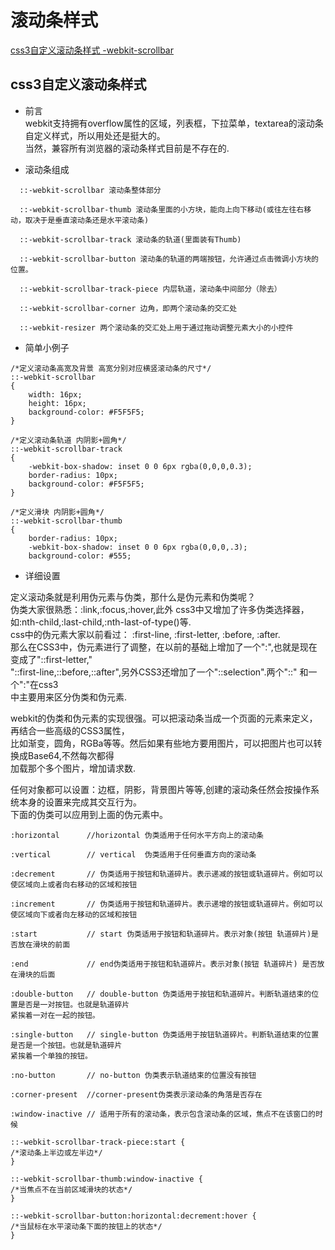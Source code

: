 # 滚动条样式
[css3自定义滚动条样式 -webkit-scrollbar](#css3自定义滚动条样式)


## css3自定义滚动条样式

- 前言  
  webkit支持拥有overflow属性的区域，列表框，下拉菜单，textarea的滚动条自定义样式，所以用处还是挺大的。  
  当然，兼容所有浏览器的滚动条样式目前是不存在的.  

- 滚动条组成  

```
  ::-webkit-scrollbar 滚动条整体部分

  ::-webkit-scrollbar-thumb 滚动条里面的小方块，能向上向下移动(或往左往右移动，取决于是垂直滚动条还是水平滚动条)

  ::-webkit-scrollbar-track 滚动条的轨道(里面装有Thumb)

  ::-webkit-scrollbar-button 滚动条的轨道的两端按钮，允许通过点击微调小方块的位置。

  ::-webkit-scrollbar-track-piece 内层轨道，滚动条中间部分（除去）

  ::-webkit-scrollbar-corner 边角，即两个滚动条的交汇处

  ::-webkit-resizer 两个滚动条的交汇处上用于通过拖动调整元素大小的小控件  

```


- 简单小例子   

```
/*定义滚动条高宽及背景 高宽分别对应横竖滚动条的尺寸*/  
::-webkit-scrollbar  
{  
    width: 16px;  
    height: 16px;  
    background-color: #F5F5F5;  
}  
  
/*定义滚动条轨道 内阴影+圆角*/  
::-webkit-scrollbar-track  
{  
    -webkit-box-shadow: inset 0 0 6px rgba(0,0,0,0.3);  
    border-radius: 10px;  
    background-color: #F5F5F5;  
}  
  
/*定义滑块 内阴影+圆角*/  
::-webkit-scrollbar-thumb  
{  
    border-radius: 10px;  
    -webkit-box-shadow: inset 0 0 6px rgba(0,0,0,.3);  
    background-color: #555;  
```


- 详细设置  

定义滚动条就是利用伪元素与伪类，那什么是伪元素和伪类呢？    
伪类大家很熟悉：:link,:focus,:hover,此外 css3中又增加了许多伪类选择器，  
如:nth-child,:last-child,:nth-last-of-type()等.   
css中的伪元素大家以前看过： :first-line, :first-letter, :before, :after.   
那么在CSS3中，伪元素进行了调整，在以前的基础上增加了一个":",也就是现在变成了"::first-letter,"  
"::first-line,::before,::after",另外CSS3还增加了一个"::selection".两个"::" 和一个":"在css3  
中主要用来区分伪类和伪元素.  

webkit的伪类和伪元素的实现很强。可以把滚动条当成一个页面的元素来定义，再结合一些高级的CSS3属性，  
比如渐变，圆角，RGBa等等。然后如果有些地方要用图片，可以把图片也可以转换成Base64,不然每次都得  
加载那个多个图片，增加请求数.  

任何对象都可以设置：边框，阴影，背景图片等等,创建的滚动条任然会按操作系统本身的设置来完成其交互行为。  
下面的伪类可以应用到上面的伪元素中。

```
:horizontal      //horizontal 伪类适用于任何水平方向上的滚动条

:vertical        // vertical  伪类适用于任何垂直方向的滚动条

:decrement       // 伪类适用于按钮和轨道碎片。表示递减的按钮或轨道碎片。例如可以使区域向上或者向右移动的区域和按钮

:increment       // 伪类适用于按钮和轨道碎片。表示递增的按钮或轨道碎片。例如可以使区域向下或者向左移动的区域和按钮

:start           // start 伪类适用于按钮和轨道碎片。表示对象(按钮 轨道碎片)是否放在滑块的前面

:end             // end伪类适用于按钮和轨道碎片。表示对象(按钮 轨道碎片) 是否放在滑块的后面

:double-button   // double-button 伪类适用于按钮和轨道碎片。判断轨道结束的位置是否是一对按钮。也就是轨道碎片
紧挨着一对在一起的按钮。

:single-button   // single-button 伪类适用于按钮轨道碎片。判断轨道结束的位置是否是一个按钮。也就是轨道碎片
紧挨着一个单独的按钮。  

:no-button       // no-button 伪类表示轨道结束的位置没有按钮

:corner-present  //corner-present伪类表示滚动条的角落是否存在

:window-inactive // 适用于所有的滚动条，表示包含滚动条的区域，焦点不在该窗口的时候

::-webkit-scrollbar-track-piece:start {  
/*滚动条上半边或左半边*/  
}  
  
::-webkit-scrollbar-thumb:window-inactive {  
/*当焦点不在当前区域滑块的状态*/  
}  
  
::-webkit-scrollbar-button:horizontal:decrement:hover {  
/*当鼠标在水平滚动条下面的按钮上的状态*/  
}  

```

